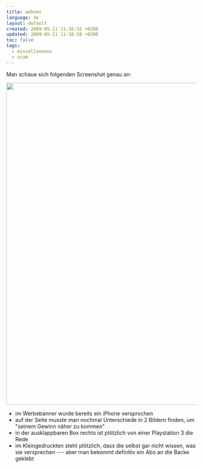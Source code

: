```yaml
---
title: websms
language: de
layout: default
created: 2009-05-11 11:16:52 +0200
updated: 2009-05-11 11:18:58 +0200
toc: false
tags:
  - miscellaneous
  - scam
---
```

Man schaue sich folgenden Screenshot genau an:

<img src="{{ site.url }}/assets/web2sms.png" alt="" width="850" />


* im Werbebanner wurde bereits ein iPhone versprochen
* auf der Seite musste man nochmal Unterschiede in 2 Bildern finden, um "seinem Gewinn näher zu kommen"
* in der ausklappbaren Box rechts ist plötzlich von einer Playstation 3 die Rede
* im Kleingedruckten steht plötzlich, dass die selbst gar nicht wissen, was sie versprechen --- aber man bekommt definitiv ein Abo an die Backe geklebt
